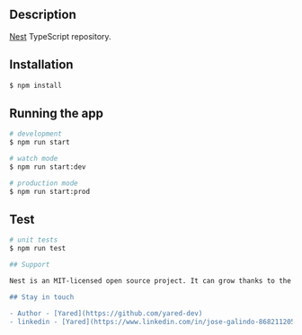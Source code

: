 ## Description

[Nest](https://github.com/nestjs/nest) TypeScript repository.

## Installation

```bash
$ npm install
```

## Running the app

```bash
# development
$ npm run start

# watch mode
$ npm run start:dev

# production mode
$ npm run start:prod
```

## Test

```bash
# unit tests
$ npm run test

## Support

Nest is an MIT-licensed open source project. It can grow thanks to the sponsors and support by the amazing backers. If you'd like to join them, please [read more here](https://docs.nestjs.com/support).

## Stay in touch

- Author - [Yared](https://github.com/yared-dev)
- linkedin - [Yared](https://www.linkedin.com/in/jose-galindo-868211205/)

```
